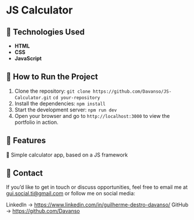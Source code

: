 # JS Calculator

## 🚀 Technologies Used
- **HTML**
- **CSS**
- **JavaScript**


## 📜 How to Run the Project
1. Clone the repository:
   ```git clone https://github.com/Davanso/JS-Calculator.git```
   ```cd your-repository```
2. Install the dependencies:
   ```npm install```
3. Start the development server:
   ```npm run dev```
4. Open your browser and go to ```http://localhost:3000``` to view the portfolio in action.
   

## 🔋 Features
🌟 Simple calculator app, based on a JS framework

## 💬 Contact
If you’d like to get in touch or discuss opportunities, feel free to email me at gui.social.ti@gmail.com or follow me on social media:

LinkedIn -> https://www.linkedin.com/in/guilherme-destro-davanso/
GitHub -> https://github.com/Davanso
